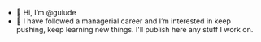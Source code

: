 - 👋 Hi, I’m @guiude
- 👀 I have followed a managerial career and I’m interested in keep pushing, keep learning new things. I'll publish here any stuff I work on.
